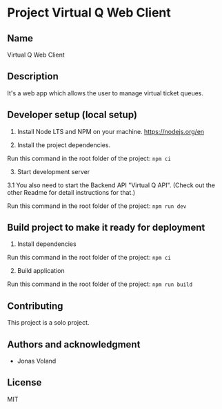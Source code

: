 # Project Virtual Q Web Client

## Name
Virtual Q Web Client

## Description
It's a web app which allows the user to manage virtual ticket queues.


## Developer setup (local setup)

1. Install Node LTS and NPM on your machine. https://nodejs.org/en

2. Install the project dependencies.

Run this command in the root folder of the project:
`npm ci`

3. Start development server

3.1 You also need to start the Backend API "Virtual Q API". (Check out the other Readme for detail instructions for that.)

Run this command in the root folder of the project:
`npm run dev`

## Build project to make it ready for deployment

1. Install dependencies

Run this command in the root folder of the project:
`npm ci`

2. Build application

Run this command in the root folder of the project:
`npm run build`


## Contributing
This project is a solo project.

## Authors and acknowledgment
- Jonas Voland

## License
MIT
